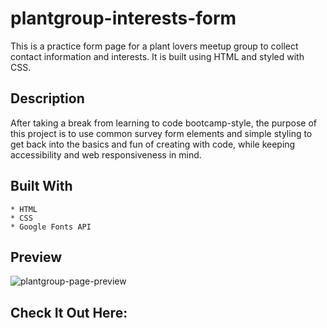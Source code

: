# plantgroup-interests-form
This is a practice form page for a plant lovers meetup group to collect contact information and interests. It is built using HTML and styled with CSS.

## Description
After taking a break from learning to code bootcamp-style, the purpose of this project is to use common survey form elements and simple styling to get back into the basics and fun of creating with code, while keeping accessibility and web responsiveness in mind.

## Built With
    * HTML
    * CSS
    * Google Fonts API

## Preview

![plantgroup-page-preview](assets/images/plantgroup-page-preview.png)

## Check It Out Here:
